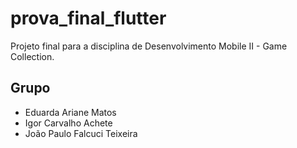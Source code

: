 # prova_final_flutter

Projeto final para a disciplina de Desenvolvimento Mobile II - Game Collection.

## Grupo

- Eduarda Ariane Matos
- Igor Carvalho Achete
- João Paulo Falcuci Teixeira